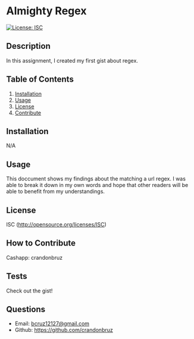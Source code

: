 # Almighty Regex
[![License: ISC](https://img.shields.io/badge/ISC-blue)](http://opensource.org/licenses/ISC)
## Description
In this assignment, I created my first gist about regex.
## Table of Contents
1. [Installation](#installation)
2. [Usage](#usage)
3. [License](#license)
4. [Contribute](#contribute)
## Installation
N/A
## Usage
This doccument shows my findings about the matching a url regex. I was able to break it down in my own words and hope that other readers will be able to benefit from my understandings.
## License
ISC (http://opensource.org/licenses/ISC)
## How to Contribute
Cashapp: crandonbruz
## Tests
Check out the gist!
## Questions
- Email:
bcruz12127@gmail.com 
- Github: https://github.com/crandonbruz